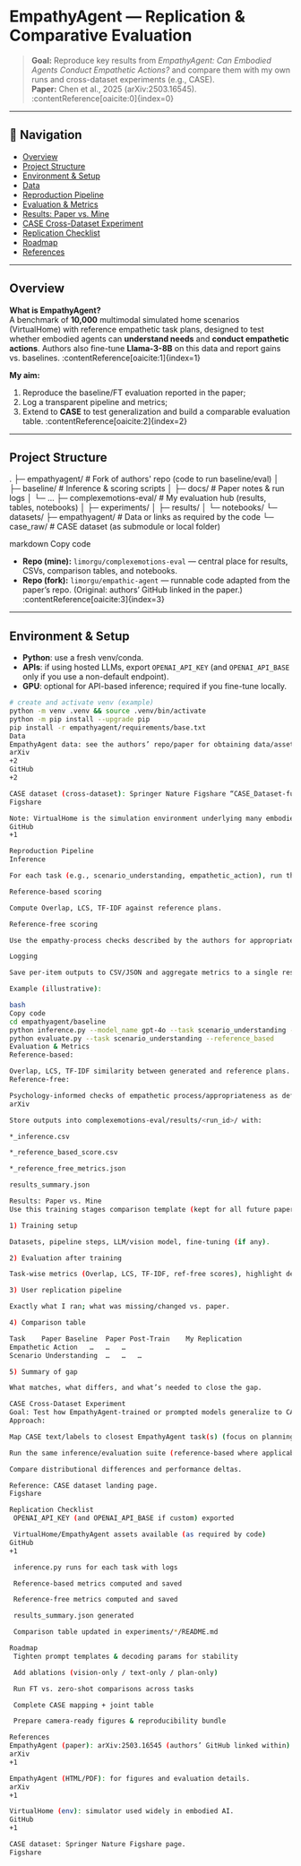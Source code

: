 # EmpathyAgent — Replication & Comparative Evaluation

> **Goal:** Reproduce key results from *EmpathyAgent: Can Embodied Agents Conduct Empathetic Actions?* and compare them with my own runs and cross-dataset experiments (e.g., CASE).  
> **Paper:** Chen et al., 2025 (arXiv:2503.16545). :contentReference[oaicite:0]{index=0}

---

## 🧭 Navigation

- [Overview](#overview)
- [Project Structure](#project-structure)
- [Environment & Setup](#environment--setup)
- [Data](#data)
- [Reproduction Pipeline](#reproduction-pipeline)
- [Evaluation & Metrics](#evaluation--metrics)
- [Results: Paper vs. Mine](#results-paper-vs-mine)
- [CASE Cross-Dataset Experiment](#case-crossdataset-experiment)
- [Replication Checklist](#replication-checklist)
- [Roadmap](#roadmap)
- [References](#references)

---

## Overview

**What is EmpathyAgent?**  
A benchmark of **10,000** multimodal simulated home scenarios (VirtualHome) with reference empathetic task plans, designed to test whether embodied agents can **understand needs** and **conduct empathetic actions**. Authors also fine-tune **Llama-3-8B** on this data and report gains vs. baselines. :contentReference[oaicite:1]{index=1}

**My aim:**  
1) Reproduce the baseline/FT evaluation reported in the paper;  
2) Log a transparent pipeline and metrics;  
3) Extend to **CASE** to test generalization and build a comparable evaluation table. :contentReference[oaicite:2]{index=2}

---

## Project Structure

.
├─ empathyagent/ # Fork of authors' repo (code to run baseline/eval)
│ ├─ baseline/ # Inference & scoring scripts
│ ├─ docs/ # Paper notes & run logs
│ └─ ...
├─ complexemotions-eval/ # My evaluation hub (results, tables, notebooks)
│ ├─ experiments/
│ ├─ results/
│ └─ notebooks/
└─ datasets/
├─ empathyagent/ # Data or links as required by the code
└─ case_raw/ # CASE dataset (as submodule or local folder)

markdown
Copy code

- **Repo (mine):** `limorgu/complexemotions-eval` — central place for results, CSVs, comparison tables, and notebooks.  
- **Repo (fork):** `limorgu/empathic-agent` — runnable code adapted from the paper’s repo. (Original: authors’ GitHub linked in the paper.) :contentReference[oaicite:3]{index=3}

---

## Environment & Setup

- **Python**: use a fresh venv/conda.  
- **APIs**: if using hosted LLMs, export `OPENAI_API_KEY` (and `OPENAI_API_BASE` only if you use a non-default endpoint).  
- **GPU**: optional for API-based inference; required if you fine-tune locally.

```bash
# create and activate venv (example)
python -m venv .venv && source .venv/bin/activate
python -m pip install --upgrade pip
pip install -r empathyagent/requirements/base.txt
Data
EmpathyAgent data: see the authors’ repo/paper for obtaining data/assets aligned with VirtualHome. 
arXiv
+2
GitHub
+2

CASE dataset (cross-dataset): Springer Nature Figshare “CASE_Dataset-full” (30 participants). Place raw files under datasets/case_raw/ or add as a submodule. 
Figshare

Note: VirtualHome is the simulation environment underlying many embodied agent datasets/tools referenced by EmpathyAgent. 
GitHub
+1

Reproduction Pipeline
Inference

For each task (e.g., scenario_understanding, empathetic_action), run the provided inference.py with the model flag you intend (e.g., gpt-4o or local FT model).

Reference-based scoring

Compute Overlap, LCS, TF-IDF against reference plans.

Reference-free scoring

Use the empathy-process checks described by the authors for appropriateness/alignment (paper’s evaluation suite).

Logging

Save per-item outputs to CSV/JSON and aggregate metrics to a single results_summary.json.

Example (illustrative):

bash
Copy code
cd empathyagent/baseline
python inference.py --model_name gpt-4o --task scenario_understanding --reference_free_eval
python evaluate.py --task scenario_understanding --reference_based
Evaluation & Metrics
Reference-based:

Overlap, LCS, TF-IDF similarity between generated and reference plans.
Reference-free:

Psychology-informed checks of empathetic process/appropriateness as defined by the authors’ suite. 
arXiv

Store outputs into complexemotions-eval/results/<run_id>/ with:

*_inference.csv

*_reference_based_score.csv

*_reference_free_metrics.json

results_summary.json

Results: Paper vs. Mine
Use this training stages comparison template (kept for all future papers):

1) Training setup

Datasets, pipeline steps, LLM/vision model, fine-tuning (if any).

2) Evaluation after training

Task-wise metrics (Overlap, LCS, TF-IDF, ref-free scores), highlight deltas.

3) User replication pipeline

Exactly what I ran; what was missing/changed vs. paper.

4) Comparison table

Task	Paper Baseline	Paper Post-Train	My Replication
Empathetic Action	…	…	…
Scenario Understanding	…	…	…

5) Summary of gap

What matches, what differs, and what’s needed to close the gap.

CASE Cross-Dataset Experiment
Goal: Test how EmpathyAgent-trained or prompted models generalize to CASE data.
Approach:

Map CASE text/labels to closest EmpathyAgent task(s) (focus on planning/understanding).

Run the same inference/evaluation suite (reference-based where applicable; ref-free notes otherwise).

Compare distributional differences and performance deltas.

Reference: CASE dataset landing page. 
Figshare

Replication Checklist
 OPENAI_API_KEY (and OPENAI_API_BASE if custom) exported

 VirtualHome/EmpathyAgent assets available (as required by code) 
GitHub
+1

 inference.py runs for each task with logs

 Reference-based metrics computed and saved

 Reference-free metrics computed and saved

 results_summary.json generated

 Comparison table updated in experiments/*/README.md

Roadmap
 Tighten prompt templates & decoding params for stability

 Add ablations (vision-only / text-only / plan-only)

 Run FT vs. zero-shot comparisons across tasks

 Complete CASE mapping + joint table

 Prepare camera-ready figures & reproducibility bundle

References
EmpathyAgent (paper): arXiv:2503.16545 (authors’ GitHub linked within). 
arXiv
+1

EmpathyAgent (HTML/PDF): for figures and evaluation details. 
arXiv
+1

VirtualHome (env): simulator used widely in embodied AI. 
GitHub
+1

CASE dataset: Springer Nature Figshare page. 
Figshare
